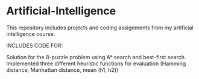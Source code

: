 # Artificial-Intelligence
This repository includes projects and coding assignments from my artificial intelligence course.

INCLUDES CODE FOR:

Solution for the 8-puzzle problem using A* search and best-first search. Implemented three different heuristic functions for evaluation (Hamming distance, Manhattan distance, mean (h1, h2))
